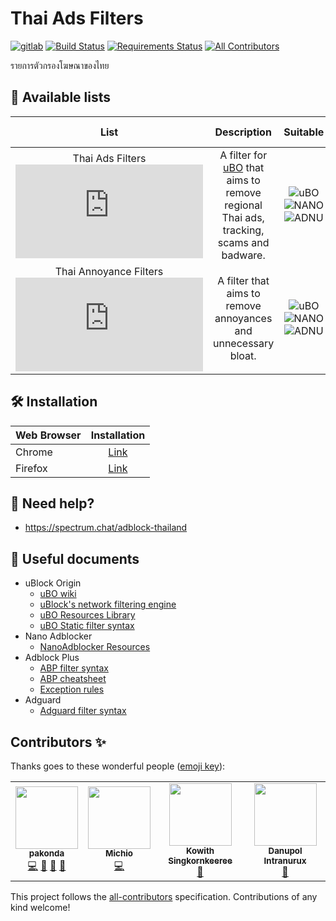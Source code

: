 # Thai Ads Filters

[![gitlab](https://img.shields.io/badge/gitlab-mirror-red.svg?logo=gitlab)](https://gitlab.com/adblock-thai/thai-ads-filter)
[![Build Status](https://travis-ci.org/adblock-thai/thai-ads-filter.svg?branch=master)](https://travis-ci.org/adblock-thai/thai-ads-filter)
[![Requirements Status](https://requires.io/github/adblock-thai/thai-ads-filter/requirements.svg?branch=master)](https://requires.io/github/adblock-thai/thai-ads-filter/requirements/?branch=master)
[![All Contributors](https://img.shields.io/badge/all_contributors-3-orange.svg?style=flat-round)](#contributors)

รายการตัวกรองโฆษณาของไทย

## :page_facing_up: Available lists

| List | Description  | Suitable | Subscribe | Direct Link |
|:---------:|:-------------:|:--------:|:-------:|:--------:|
Thai Ads Filters <br />![ads filter size] | A filter for [uBO](https://github.com/gorhill/uBlock) that aims to remove regional Thai ads, tracking, scams and badware. | ![uBO][uBO] ![NANO][NANO] ![ADNU][ADNU] | [Click][Thai Ads Filter Subscribe] | [Link][Thai Ads Filter Direct]
Thai Annoyance Filters <br /> ![annoy filter size] | A filter that aims to remove annoyances and unnecessary bloat. | ![uBO][uBO] ![NANO][NANO] ![ADNU][ADNU] | [Click][Thai Annoyance Filter Subscribe] | [Link][Thai Annoyance Filter Direct]

[Thai Ads Filter Subscribe]: https://subscribe.adblockplus.org/?location=https://adblock-thai.github.io/thai-ads-filter/subscription.txt&amp;title=Thai%20Adblock%20List
[Thai Ads Filter Direct]: https://adblock-thai.github.io/thai-ads-filter/subscription.txt
[Thai Annoyance Filter Subscribe]: https://subscribe.adblockplus.org/?location=https://adblock-thai.github.io/thai-ads-filter/annoyance.txt&amp;title=Thai%20Annoyances%20List
[Thai Annoyance Filter Direct]: https://adblock-thai.github.io/thai-ads-filter/annoyance.txt

[ads filter size]: https://img.badgesize.io/adblock-thai/thai-ads-filter/gh-pages/subscription.txt?style=flat-round&label=size
[annoy filter size]: https://img.badgesize.io/adblock-thai/thai-ads-filter/gh-pages/annoyance.txt?style=flat-round&label=size

[uBO]: https://adblock-thai.github.io/adblock_logo/ublock.png
[AG]: https://adblock-thai.github.io/adblock_logo/adguard_new.png
[ADB]: https://adblock-thai.github.io/adblock_logo/adblock.png
[ABP]: https://adblock-thai.github.io/adblock_logo/adblock_plus.png
[NANO]: https://adblock-thai.github.io/adblock_logo/nano.png
[ADNU]: https://adblock-thai.github.io/adblock_logo/ad_nauseam.png

## 🛠 Installation

| Web Browser | Installation |
|----------|:-------------:|
| Chrome   |  [Link](https://adblock-thai.github.io/how-to-install-adblock-for-chrome) |
| Firefox  |  [Link](https://adblock-thai.github.io/how-to-install-adblock-for-firefox)   |

## 💬 Need help?

- https://spectrum.chat/adblock-thailand

## 📝 Useful documents

- uBlock Origin
  - [uBO wiki](https://github.com/gorhill/uBlock/wiki)
  - [uBlock's network filtering engine](https://github.com/gorhill/uBlock/wiki/Overview-of-uBlock's-network-filtering-engine)
  - [uBO Resources Library](https://github.com/gorhill/uBlock/wiki/Resources-Library)
  - [uBO Static filter syntax](https://github.com/gorhill/uBlock/wiki/Static-filter-syntax)
- Nano Adblocker
  - [NanoAdblocker Resources](https://github.com/NanoAdblocker/NanoFilters/blob/master/NanoFiltersSource/NanoResources.txt)
- Adblock Plus
  - [ABP filter syntax](https://help.eyeo.com/en/adblockplus/how-to-write-filters)
  - [ABP cheatsheet](https://adblockplus.org/filter-cheatsheet)
  - [Exception rules](https://help.eyeo.com/en/adblockplus/how-to-write-filters#elemhide_exceptions)
- Adguard
  - [Adguard filter syntax](https://kb.adguard.com/en/general/how-to-create-your-own-ad-filters)

## Contributors ✨

Thanks goes to these wonderful people ([emoji key](https://allcontributors.org/docs/en/emoji-key)):

<!-- ALL-CONTRIBUTORS-LIST:START - Do not remove or modify this section -->
<!-- prettier-ignore-start -->
<!-- markdownlint-disable -->
<table>
  <tr>
    <td align="center"><a href="https://github.com/pakonda"><img src="https://avatars1.githubusercontent.com/u/6489925?v=4?s=100" width="100px;" alt=""/><br /><sub><b>pakonda</b></sub></a><br /><a href="https://github.com/adblock-thai/thai-ads-filter/commits?author=pakonda" title="Code">💻</a> <a href="https://github.com/adblock-thai/thai-ads-filter/commits?author=pakonda" title="Documentation">📖</a> <a href="#filter-pakonda" title="People who help create filter list">🚫</a> <a href="#blog-pakonda" title="Blogposts">📝</a></td>
    <td align="center"><a href="https://github.com/powwadol"><img src="https://avatars0.githubusercontent.com/u/42528750?v=4?s=100" width="100px;" alt=""/><br /><sub><b>Michio</b></sub></a><br /><a href="https://github.com/adblock-thai/thai-ads-filter/commits?author=powwadol" title="Code">💻</a></td>
    <td align="center"><a href="https://twitter.com/kowith337"><img src="https://avatars3.githubusercontent.com/u/16535467?v=4?s=100" width="100px;" alt=""/><br /><sub><b>Kowith Singkornkeeree</b></sub></a><br /><a href="#filter-kowith337" title="People who help create filter list">🚫</a></td>
    <td align="center"><a href="http://anime-thai.net/"><img src="https://avatars3.githubusercontent.com/u/19259262?v=4?s=100" width="100px;" alt=""/><br /><sub><b>Danupol Intranurux</b></sub></a><br /><a href="#filter-LagSeeN" title="People who help create filter list">🚫</a></td>
  </tr>
</table>

<!-- markdownlint-enable -->
<!-- prettier-ignore-end -->
<!-- ALL-CONTRIBUTORS-LIST:END -->

This project follows the [all-contributors](https://github.com/all-contributors/all-contributors) specification. Contributions of any kind welcome!

